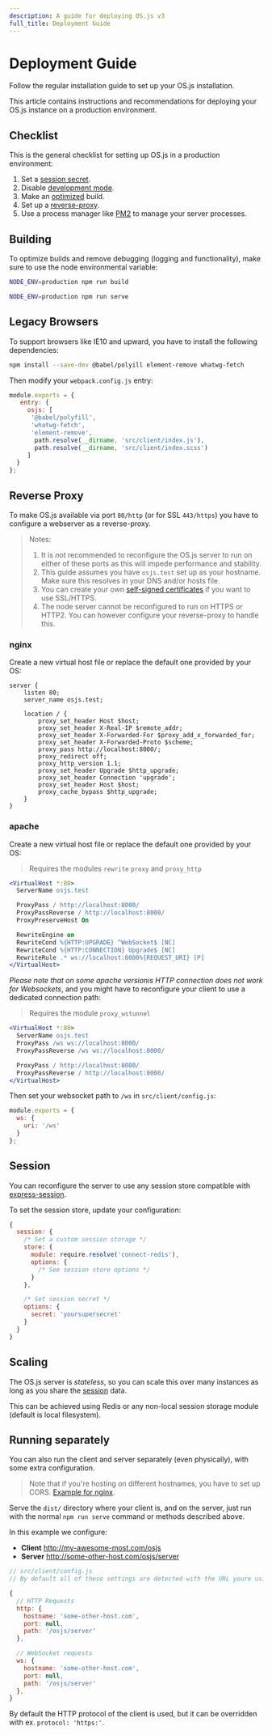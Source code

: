 ```yaml
---
description: A guide for deploying OS.js v3
full_title: Deployment Guide
---
```


# Deployment Guide

Follow the regular installation guide to set up your OS.js installation.

This article contains instructions and recommendations for deploying your OS.js instance on a production environment.

## Checklist

This is the general checklist for setting up OS.js in a production environment:

1. Set a [session secret](#session).
2. Disable [development mode](#configuration).
3. Make an [optimized](#building) build.
4. Set up a [reverse-proxy](#reverse-proxy).
5. Use a process manager like [PM2](http://pm2.keymetrics.io/) to manage your server processes.

## Building

To optimize builds and remove debugging (logging and functionality), make sure to use the node environmental variable:

```bash
NODE_ENV=production npm run build

NODE_ENV=production npm run serve
```

## Legacy Browsers

To support browsers like IE10 and upward, you have to install the following dependencies:

```bash
npm install --save-dev @babel/polyill element-remove whatwg-fetch
```

Then modify your `webpack.config.js` entry:

```javascript
module.exports = {
   entry: {
     osjs: [
      '@babel/polyfill',
      'whatwg-fetch',
      'element-remove',
       path.resolve(__dirname, 'src/client/index.js'),
       path.resolve(__dirname, 'src/client/index.scss')
     ]
  }
};
```

## Reverse Proxy

To make OS.js available via port `80/http` (or for SSL `443/https`) you have to configure a webserver as a reverse-proxy.

> Notes:
> 1. It is *not* recommended to reconfigure the OS.js server to run on either of these ports as this will impede performance and stability.
> 2. This guide assumes you have `osjs.test` set up as your hostname. Make sure this resolves in your DNS and/or hosts file.
> 3. You can create your own [self-signed certificates](https://github.com/FiloSottile/mkcert) if you want to use SSL/HTTPS.
> 4. The node server cannot be reconfigured to run on HTTPS or HTTP2. You can however configure your reverse-proxy to handle this.

### nginx

Create a new virtual host file or replace the default one provided by your OS:

```nginx
server {
    listen 80;
    server_name osjs.test;

    location / {
        proxy_set_header Host $host;
        proxy_set_header X-Real-IP $remote_addr;
        proxy_set_header X-Forwarded-For $proxy_add_x_forwarded_for;
        proxy_set_header X-Forwarded-Proto $scheme;
        proxy_pass http://localhost:8000/;
        proxy_redirect off;
        proxy_http_version 1.1;
        proxy_set_header Upgrade $http_upgrade;
        proxy_set_header Connection 'upgrade';
        proxy_set_header Host $host;
        proxy_cache_bypass $http_upgrade;
    }
}
```

### apache

Create a new virtual host file or replace the default one provided by your OS:

> Requires the modules `rewrite` `proxy` and `proxy_http`

```apache
<VirtualHost *:80>
  ServerName osjs.test

  ProxyPass / http://localhost:8000/
  ProxyPassReverse / http://localhost:8000/
  ProxyPreserveHost On

  RewriteEngine on
  RewriteCond %{HTTP:UPGRADE} ^WebSocket$ [NC]
  RewriteCond %{HTTP:CONNECTION} Upgrade$ [NC]
  RewriteRule .* ws://localhost:8000%{REQUEST_URI} [P]
</VirtualHost>
```

*Please note that on some apache versionis HTTP connection does not work for Websockets*, and you might have to reconfigure your client to use a dedicated connection path:

> Requires the module `proxy_wstunnel`

```apache
<VirtualHost *:80>
  ServerName osjs.test
  ProxyPass /ws ws://localhost:8000/
  ProxyPassReverse /ws ws://localhost:8000/

  ProxyPass / http://localhost:8000/
  ProxyPassReverse / http://localhost:8000/
</VirtualHost>
```

Then set your websocket path to `/ws` in `src/client/config.js`:

```javascript
module.exports = {
  ws: {
    uri: '/ws'
  }
};
```

## Session

You can reconfigure the server to use any session store compatible with [express-session](https://github.com/expressjs/session).

To set the session store, update your configuration:

```javascript
{
  session: {
    /* Set a custom session storage */
    store: {
      module: require.resolve('connect-redis'),
      options: {
        /* See session store options */
      }
    },

    /* Set session secret */
    options: {
      secret: 'yoursupersecret'
    }
  }
}
```

## Scaling

The OS.js server is *stateless*, so you can scale this over many instances as long as you share the [session](#session) data.

This can be achieved using Redis or any non-local session storage module (default is local filesystem).

## Running separately

You can also run the client and server separately (even physically), with some extra configuration.

> Note that if you're hosting on different hostnames, you have to set up CORS. [Example for nginx](https://enable-cors.org/server_nginx.html).

Serve the `dist/` directory where your client is, and on the server, just run with the normal `npm run serve` command or methods described above.

In this example we configure:

* **Client** http://my-awesome-most.com/osjs
* **Server** http://some-other-host.com/osjs/server

```javascript
// src/client/config.js
// By default all of these settings are detected with the URL youre using to visit OS.js

{
  // HTTP Requests
  http: {
    hostname: 'some-other-host.com',
    port: null,
    path: '/osjs/server'
  },

  // WebSocket requests
  ws: {
    hostname: 'some-other-host.com',
    port: null,
    path: '/osjs/server'
  },
}
```

By default the HTTP protocol of the client is used, but it can be overridden with ex. `protocol: 'https:'`.
